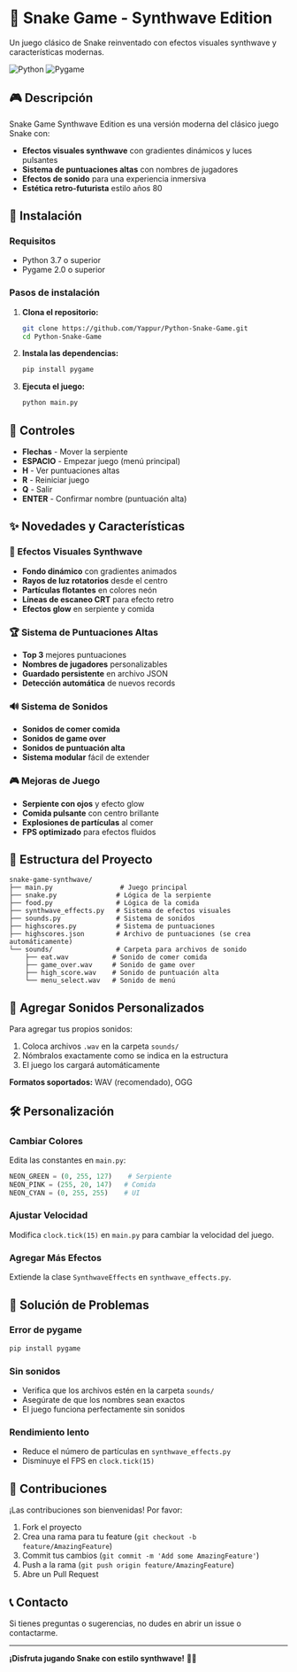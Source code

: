 # 🐍 Snake Game - Synthwave Edition

Un juego clásico de Snake reinventado con efectos visuales synthwave y características modernas.

![Python](https://img.shields.io/badge/Python-3.7+-blue.svg)
![Pygame](https://img.shields.io/badge/Pygame-2.0+-green.svg)

## 🎮 Descripción

Snake Game Synthwave Edition es una versión moderna del clásico juego Snake con:
- **Efectos visuales synthwave** con gradientes dinámicos y luces pulsantes
- **Sistema de puntuaciones altas** con nombres de jugadores
- **Efectos de sonido** para una experiencia inmersiva
- **Estética retro-futurista** estilo años 80

## 🚀 Instalación

### Requisitos
- Python 3.7 o superior
- Pygame 2.0 o superior

### Pasos de instalación

1. **Clona el repositorio:**
   ```bash
   git clone https://github.com/Yappur/Python-Snake-Game.git
   cd Python-Snake-Game
   ```

2. **Instala las dependencias:**
   ```bash
   pip install pygame
   ```

3. **Ejecuta el juego:**
   ```bash
   python main.py
   ```

## 🎯 Controles

- **Flechas** - Mover la serpiente
- **ESPACIO** - Empezar juego (menú principal)
- **H** - Ver puntuaciones altas
- **R** - Reiniciar juego
- **Q** - Salir
- **ENTER** - Confirmar nombre (puntuación alta)

## ✨ Novedades y Características

### 🎨 Efectos Visuales Synthwave
- **Fondo dinámico** con gradientes animados
- **Rayos de luz rotatorios** desde el centro
- **Partículas flotantes** en colores neón
- **Líneas de escaneo CRT** para efecto retro
- **Efectos glow** en serpiente y comida

### 🏆 Sistema de Puntuaciones Altas
- **Top 3** mejores puntuaciones
- **Nombres de jugadores** personalizables
- **Guardado persistente** en archivo JSON
- **Detección automática** de nuevos records

### 🔊 Sistema de Sonidos
- **Sonidos de comer comida**
- **Sonidos de game over**
- **Sonidos de puntuación alta**
- **Sistema modular** fácil de extender

### 🎮 Mejoras de Juego
- **Serpiente con ojos** y efecto glow
- **Comida pulsante** con centro brillante
- **Explosiones de partículas** al comer
- **FPS optimizado** para efectos fluidos

## 📁 Estructura del Proyecto

```
snake-game-synthwave/
├── main.py                 # Juego principal
├── snake.py               # Lógica de la serpiente
├── food.py                # Lógica de la comida
├── synthwave_effects.py   # Sistema de efectos visuales
├── sounds.py              # Sistema de sonidos
├── highscores.py          # Sistema de puntuaciones
├── highscores.json        # Archivo de puntuaciones (se crea automáticamente)
└── sounds/                # Carpeta para archivos de sonido
    ├── eat.wav           # Sonido de comer comida
    ├── game_over.wav     # Sonido de game over
    ├── high_score.wav    # Sonido de puntuación alta
    └── menu_select.wav   # Sonido de menú
```

## 🎵 Agregar Sonidos Personalizados

Para agregar tus propios sonidos:

1. Coloca archivos `.wav` en la carpeta `sounds/`
2. Nómbralos exactamente como se indica en la estructura
3. El juego los cargará automáticamente

**Formatos soportados:** WAV (recomendado), OGG

## 🛠️ Personalización

### Cambiar Colores
Edita las constantes en `main.py`:
```python
NEON_GREEN = (0, 255, 127)    # Serpiente
NEON_PINK = (255, 20, 147)   # Comida
NEON_CYAN = (0, 255, 255)    # UI
```

### Ajustar Velocidad
Modifica `clock.tick(15)` en `main.py` para cambiar la velocidad del juego.

### Agregar Más Efectos
Extiende la clase `SynthwaveEffects` en `synthwave_effects.py`.

## 🐛 Solución de Problemas

### Error de pygame
```bash
pip install pygame
```

### Sin sonidos
- Verifica que los archivos estén en la carpeta `sounds/`
- Asegúrate de que los nombres sean exactos
- El juego funciona perfectamente sin sonidos

### Rendimiento lento
- Reduce el número de partículas en `synthwave_effects.py`
- Disminuye el FPS en `clock.tick(15)`

## 🤝 Contribuciones

¡Las contribuciones son bienvenidas! Por favor:

1. Fork el proyecto
2. Crea una rama para tu feature (`git checkout -b feature/AmazingFeature`)
3. Commit tus cambios (`git commit -m 'Add some AmazingFeature'`)
4. Push a la rama (`git push origin feature/AmazingFeature`)
5. Abre un Pull Request

## 📞 Contacto

Si tienes preguntas o sugerencias, no dudes en abrir un issue o contactarme.

---

**¡Disfruta jugando Snake con estilo synthwave!** 🐍✨
